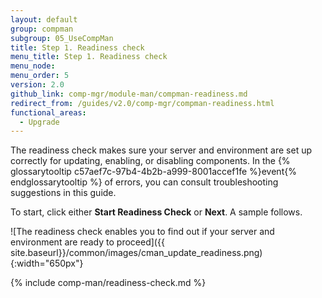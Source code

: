 ```yaml
---
layout: default
group: compman
subgroup: 05_UseCompMan
title: Step 1. Readiness check
menu_title: Step 1. Readiness check
menu_node:
menu_order: 5
version: 2.0
github_link: comp-mgr/module-man/compman-readiness.md
redirect_from: /guides/v2.0/comp-mgr/compman-readiness.html
functional_areas:
  - Upgrade
---
```


The readiness check makes sure your server and environment are set up correctly for updating, enabling, or disabling components. In the {% glossarytooltip c57aef7c-97b4-4b2b-a999-8001accef1fe %}event{% endglossarytooltip %} of errors, you can consult troubleshooting suggestions in this guide.

To start, click either **Start Readiness Check** or **Next**. A sample follows.

![The readiness check enables you to find out if your server and environment are ready to proceed]({{ site.baseurl}}/common/images/cman_update_readiness.png){:width="650px"}

{% include comp-man/readiness-check.md %}